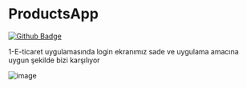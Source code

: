 # ProductsApp
[![Github Badge](https://img.shields.io/badge/-Github-000?style=quare&labelColor=000&logo=Github&logoColor=white&link=link)](link) 

1-E-ticaret uygulamasında login ekranımız sade ve uygulama amacına uygun şekilde bizi karşılıyor

![image](https://user-images.githubusercontent.com/35520725/137643258-845bac81-290e-4a81-bd01-dad57101ab4e.png)
